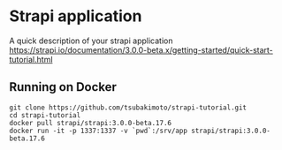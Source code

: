 # Strapi application

A quick description of your strapi application  
https://strapi.io/documentation/3.0.0-beta.x/getting-started/quick-start-tutorial.html

## Running on Docker
```
git clone https://github.com/tsubakimoto/strapi-tutorial.git
cd strapi-tutorial
docker pull strapi/strapi:3.0.0-beta.17.6
docker run -it -p 1337:1337 -v `pwd`:/srv/app strapi/strapi:3.0.0-beta.17.6
```